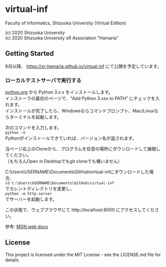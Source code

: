 # virtual-inf
Faculty of Informatics, Shizuoka University (Virtual Edition)

(c) 2020 Shizuoka University  
(c) 2020 Shizuoka University xR Association "Hamaria"

## Getting Started

8月以降、 https://xr-hamaria.github.io/virtual-inf にて公開を予定しています。

### ローカルテストサーバで実行する

[python.org](https://www.python.org/downloads/) から Python 3.x.x をインストールします。  
インストーラの最初のページで、"Add Python 3.xxx to PATH" にチェックを入れます。  
インストールが完了したら、Windowsならコマンドプロンプト、Mac/Linuxならターミナルを起動します。

次のコマンドを入力します。  
```python -V```  
Pythonがインストールできていれば、バージョン名が返されます。

当ページ右上のCloneから、プログラムを任意の場所にダウンロードして展開してください。  
（もちろんOpen in Desktopでもgit cloneでも構いません）

C:\Users\USERNAME\Documents\GitHub\virtual-infにダウンロードした場合、  
```cd C:\Users\USERNAME\Documents\GitHub\virtual-inf```  
でカレントディレクトリを変更し、  
```python -m http.server```  
でサーバーを起動します。

この状態で、ウェブブラウザにて http://localhost:8000 にアクセスしてください。

参考: [MDN web docs](https://developer.mozilla.org/ja/docs/Learn/Common_questions/set_up_a_local_testing_server)

## License

This project is licensed under the MIT License - see the LICENSE.md file for details